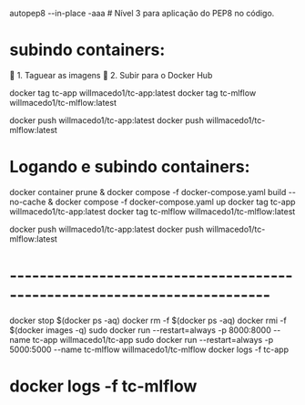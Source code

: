 autopep8 --in-place -aaa  # Nível 3 para aplicação do PEP8 no código.

# subindo containers:

🔁 1. Taguear as imagens
🚀 2. Subir para o Docker Hub

docker tag tc-app willmacedo1/tc-app:latest
docker tag tc-mlflow willmacedo1/tc-mlflow:latest

docker push willmacedo1/tc-app:latest
docker push willmacedo1/tc-mlflow:latest


# Logando e subindo containers:

docker container prune & docker compose -f docker-compose.yaml build --no-cache & docker compose -f docker-compose.yaml up
docker tag tc-app willmacedo1/tc-app:latest
docker tag tc-mlflow willmacedo1/tc-mlflow:latest

docker push willmacedo1/tc-app:latest
docker push willmacedo1/tc-mlflow:latest

# ------------------------------------------------------------------------- #


docker stop $(docker ps -aq)
docker rm -f $(docker ps -aq)
docker rmi -f $(docker images -q)
sudo docker run --restart=always -p 8000:8000 --name tc-app willmacedo1/tc-app
sudo docker run --restart=always -p 5000:5000 --name tc-mlflow willmacedo1/tc-mlflow
docker logs -f tc-app
# docker logs -f tc-mlflow

